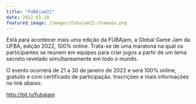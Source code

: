 ```yaml
---
title: "FUBAjam22"
date: 2022-01-20
featured_image: /images/fubajam22-chamada.png
---
```


Está para acontecer mais uma edição da FUBAjam, a Global Game Jam da UFBA, edição 2022, 100% online. Trata-se de uma maratona na qual os participantes se reúnem em equipes para criar jogos a partir de um tema secreto revelado simultaneamente em todo o mundo.

O evento ocorrerá de 21 a 30 de janeiro de 2022 e será 100% online, gratuito e com certificado de participação. Inscrições e mais informações no link abaixo:

   http://bit.ly/fubajam

